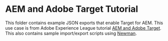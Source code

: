# AEM and Adobe Target Tutorial

This folder contains example JSON exports that enable Target for AEM. This use case is from Adobe Experience League tutorial [AEM and Adobe Target](https://experienceleague.adobe.com/docs/experience-manager-learn/sites/integrations/target/overview.html?lang=en). This also contains sample import/export scripts using [Newman](https://www.npmjs.com/package/newman).